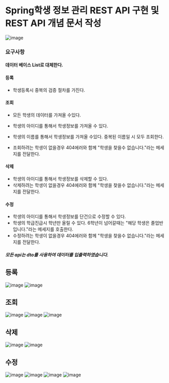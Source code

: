 # Spring학생 정보 관리 REST API 구현 및 REST API 개념 문서 작성 
![image](https://user-images.githubusercontent.com/96519249/182191528-d99f93c0-04e4-426d-9f3e-4a05e22b92cd.png)

### 요구사항
#### 데이터 베이스 List로 대체한다.
#### 등록
* 학생등록시 중복의 검증 절차를 가진다.


#### 조회
* 모든 학생의 데이터를 가져올 수있다.

* 학생의 아이디를 통해서 학생정보를 가져올 수 있다.
* 학생의 이름를 통해서 학생정보를 가져올 수있다. 중복된 이름일 시 모두 조회한다.
* 조회하려는 학생이 없을경우 404에러와 함께 "학생을 찾을수 없습니다."라는 메세지를 전달한다.
#### 삭제
* 학생의 아이디를 통해서 학생정보를 삭제할 수 있다.
* 삭제하려는 학생이 없을경우 404에러와 함께 "학생을 찾을수 없습니다."라는 메세지를 전달한다.

#### 수정
* 학생의 아이디를 통해서 학생정보를 단건으로 수정할 수 있다.
* 학생의 학급진급시 학년만 올릴 수 있다. 6학년이 넘어갈때는 "해당 학생은 졸업반입니다."라는 메세지를 호출한다.
* 수정하려는 학생이 없을경우 404에러와 함께 "학생을 찾을수 없습니다."라는 메세지를 전달한다.

##### 모든 api는 dto를 사용하여 데이터를 입출력하였습니다.  
  
## 등록
![image](https://user-images.githubusercontent.com/96519249/182198357-2a22761c-938d-4abe-8480-9afeb5e4a362.png)
![image](https://user-images.githubusercontent.com/96519249/182198433-f32fc386-74d1-4c8c-b585-136b0d1531a5.png)

## 조회
![image](https://user-images.githubusercontent.com/96519249/182198581-79c411c7-63b5-4f36-883d-f9b30c991002.png)
![image](https://user-images.githubusercontent.com/96519249/182198727-6c947957-7d45-4685-8353-ae54c5e34f5f.png)
![image](https://user-images.githubusercontent.com/96519249/182198788-20afed67-62c4-4b1a-a433-fb6a31bb4d50.png)  

## 삭제
![image](https://user-images.githubusercontent.com/96519249/182199021-94c4a97e-cc2e-41ff-8b0c-6527d1309612.png)
![image](https://user-images.githubusercontent.com/96519249/182199079-1155de95-eace-4776-b1a8-497c7426868c.png)  

## 수정
![image](https://user-images.githubusercontent.com/96519249/182199441-c38c6196-2f91-450f-b20a-d332ed41a538.png)
![image](https://user-images.githubusercontent.com/96519249/182199492-74480e2b-679b-4078-bb92-2b883af4d1ef.png)
![image](https://user-images.githubusercontent.com/96519249/182199578-cb52fb75-bc2a-4d3d-824b-78e877f7046b.png)
![image](https://user-images.githubusercontent.com/96519249/182199625-195b0e02-1713-418b-a72f-6a51572682aa.png)








